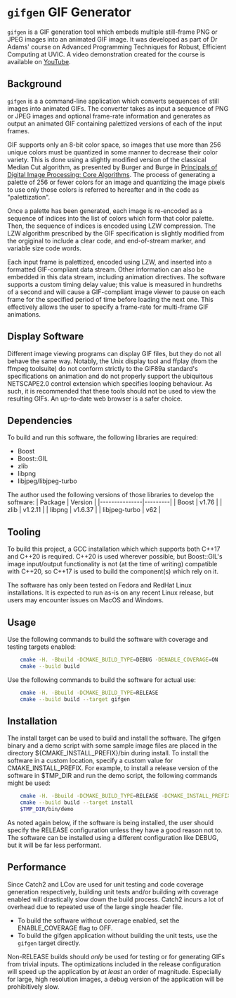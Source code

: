 # `gifgen` GIF Generator

`gifgen` is a GIF generation tool which embeds multiple still-frame PNG or JPEG images into an animated GIF image. It was developed as part of Dr Adams' course on Advanced Programming Techniques for Robust, Efficient Computing at UVIC. A video demonstration created for the course is available on [YouTube](https://www.youtube.com/watch?v=7rIRGN_ikXw).

## Background

`gifgen` is a a command-line application which converts sequences of still images into animated GIFs. The converter takes as input a sequence of PNG or JPEG images and optional frame-rate information and generates as output an animated GIF containing palettized versions of each of the input frames.

GIF supports only an 8-bit color space, so images that use more than 256 unique colors must be quantized in some manner to decrease their color variety. This is done using a slightly modified version of the classical Median Cut algorithm, as presented by Burger and Burge in [Principals of Digital Image Processing: Core Algorithms](https://www.springer.com/gp/book/9781848001947). The process of generating a palette of 256 or fewer colors for an image and quantizing the image pixels to use only those colors is referred to hereafter and in the code as "palettization".

Once a palette has been generated, each image is re-encoded as a sequence of indices into the list of colors which form that color palette. Then, the sequence of indices is encoded using LZW compression. The LZW algorithm prescribed by the GIF specification is slightly modified from the orgiginal to include a clear code, and end-of-stream marker, and variable size code words.

Each input frame is palettized, encoded using LZW, and inserted into a formatted GIF-compliant data stream. Other information can also be embedded in this data stream, including animation directives. The software supports a custom timing delay value; this value is measured in hundreths of a second and will cause a GIF-compliant image viewer to pause on each frame for the specified period of time before loading the next one. This effectively allows the user to specify a frame-rate for multi-frame GIF animations.

## Display Software
Different image viewing programs can display GIF files, but they do not all behave the same way. Notably, the Unix display tool and ffplay (from the ffmpeg toolsuite) do not conform strictly to the GIF89a standard's specifications on animation and do not properly support the ubiquitous NETSCAPE2.0 control extension which specifies looping behaviour. As such, it is recommended that these tools should not be used to view the resulting GIFs. An up-to-date web browser is a safer choice.

## Dependencies
To build and run this software, the following libraries are required:
* Boost 
* Boost::GIL
* zlib 
* libpng
* libjpeg/libjpeg-turbo

The author used the following versions of those libraries to develop 
the software:
| Package       | Version |
|---------------|---------|
| Boost         | v1.76   |
| zlib          | v1.2.11 |
| libpng        | v1.6.37 |
| libjpeg-turbo | v62     |

## Tooling
To build this project, a GCC installation which which supports both C++17 and C++20 is required. C++20 is used wherever possible, but Boost::GIL's image input/output functionality is not (at the time of writing) compatible with C++20, so C++17 is used to build the component(s) which rely on it.

The software has only been tested on Fedora and RedHat Linux installations. It is expected to run as-is on any recent Linux release, but users may encounter issues on MacOS and Windows.

## Usage

Use the following commands to build the software with coverage and testing targets enabled:
``` bash
    cmake -H. -Bbuild -DCMAKE_BUILD_TYPE=DEBUG -DENABLE_COVERAGE=ON 
    cmake --build build
```

Use the following commands to build the software for actual use:
``` bash
    cmake -H. -Bbuild -DCMAKE_BUILD_TYPE=RELEASE
    cmake --build build --target gifgen
```

## Installation

The install target can be used to build and install the software. The gifgen binary and a demo script with some sample image files are placed in the directory ${CMAKE_INSTALL_PREFIX}/bin during install. To install the software in a custom location, specify a custom value for CMAKE_INSTALL_PREFIX. For example, to install a release version of the software in $TMP_DIR and run the demo script, the following commands might be used:
``` bash
    cmake -H. -Bbuild -DCMAKE_BUILD_TYPE=RELEASE -DCMAKE_INSTALL_PREFIX=$TMP_DIR
    cmake --build build --target install
    $TMP_DIR/bin/demo 
```

As noted again below, if the software is being installed, the user should specify the RELEASE configuration unless they have a good reason not to. The software can be installed using a different configuration like DEBUG, but it will be far less performant.

## Performance
Since Catch2 and LCov are used for unit testing and code coverage generation respectively, building unit tests and/or building with coverage enabled will drastically slow down the build process. Catch2 incurs a lot of overhead due to repeated use of the large single header file.
* To build the software without coverage enabled, set the ENABLE_COVERAGE flag to OFF.
* To build the gifgen application without building the unit tests, use the `gifgen` target directly.

Non-RELEASE builds should *only* be used for testing or for generating GIFs from trivial inputs. The optimizations included in the release configuration will speed up the application by *at least* an order of magnitude. Especially for large, high resolution images, a debug version of the application will be prohibitively slow.
